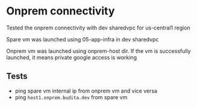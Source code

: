 # Onprem connectivity

Tested the onprem connectivity with dev sharedvpc for us-central1 region

Spare vm was launched using 05-app-infra in dev sharedvpc

Onprem vm was launched using onprem-host dir. If the vm is successfully launched, it means private google access is working

## Tests

- ping spare vm internal ip from onprem vm and vice versa
- ping ```host1.onprem.budita.dev``` from spare vm